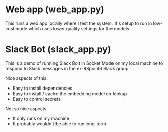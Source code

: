 
# Web app (web_app.py)

This runs a web app locally where I test the system. It's setup to run in low-cost mode which uses lower quality settings for the models.

# Slack Bot (slack_app.py)

This is a demo of running Slack Bolt in Socket Mode on my local machine to respond to Slack messages in the ex-98point6 Slack group.

Nice aspects of this:
- Easy to install dependencies
- Easy to install / cache the embedding model on lookup
- Easy to control secrets

Not so nice aspects:
- It only runs on my machine
- It probably wouldn't be able to run long-term
